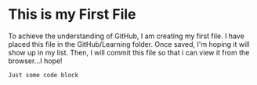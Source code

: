 # This is my First File
To achieve the understanding of GitHub, I am creating my first file.
I have placed this file in the GitHub/Learning folder. Once saved, I'm hoping it will show up in my list. Then, I will commit this file so that i can view it from the browser...I hope!
```
Just some code block
```
